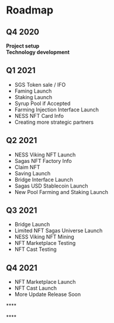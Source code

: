 # Roadmap

## Q4 2020

**Project setup  
Technology development**

## **Q1 2021**

* SGS Token sale / IFO
* Faming Launch
* Staking Launch
* Syrup Pool if Accepted
* Farming Injection Interface Launch
* NESS NFT Card Info
* Creating more strategic partners

## **Q2 2021**

* NESS Viking NFT Launch
* Sagas NFT Factory Info
* Claim NFT
* Saving Launch
* Bridge Interface Launch
* Sagas USD Stablecoin Launch
* New Pool Farming and Staking Launch

## **Q3 2021**

* Bridge Launch
* Limited NFT Sagas Universe Launch
* NESS Viking NFT Mining
* NFT Marketplace Testing
* NFT Cast Testing

## **Q4 2021**

* NFT Marketplace Launch
* NFT Cast Launch
* More Update Release Soon

\*\*\*\*

\*\*\*\*

